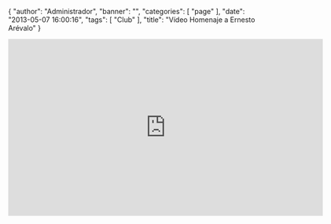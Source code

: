 {
  "author": "Administrador", 
  "banner": "", 
  "categories": [
    "page"
  ], 
  "date": "2013-05-07 16:00:16", 
  "tags": [
    "Club"
  ], 
  "title": "Vídeo Homenaje a Ernesto Arévalo"
}

<iframe width="640" height="360" src="http://www.youtube.com/embed/YxrO9nEEbQ8" frameborder="0" allowfullscreen></iframe>

